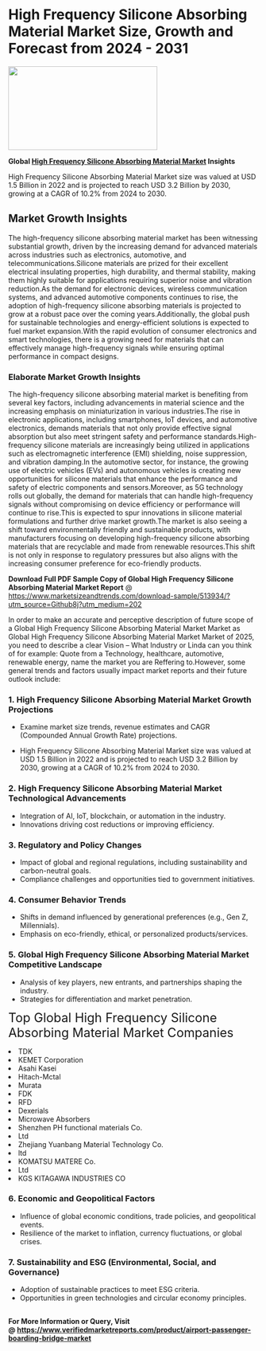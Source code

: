 <H1>High Frequency Silicone Absorbing Material Market Size, Growth and Forecast from 2024 - 2031</H1><img class="aligncenter size-medium wp-image-584254" src="https://thirdeyenews.in/wp-content/uploads/2024/09/Global-Market-Research-300x168.jpeg" alt="" width="300" height="168" /><p><strong>Global&nbsp;<a href="https://www.marketsizeandtrends.com/download-sample/513934/?utm_source=Github8j?utm_medium=202">High Frequency Silicone Absorbing Material Market</a> Insights</strong></p><p>High Frequency Silicone Absorbing Material Market size was valued at USD 1.5 Billion in 2022 and is projected to reach USD 3.2 Billion by 2030, growing at a CAGR of 10.2% from 2024 to 2030.</p><p><h2>Market Growth Insights</h2> The high-frequency silicone absorbing material market has been witnessing substantial growth, driven by the increasing demand for advanced materials across industries such as electronics, automotive, and telecommunications.Silicone materials are prized for their excellent electrical insulating properties, high durability, and thermal stability, making them highly suitable for applications requiring superior noise and vibration reduction.As the demand for electronic devices, wireless communication systems, and advanced automotive components continues to rise, the adoption of high-frequency silicone absorbing materials is projected to grow at a robust pace over the coming years.Additionally, the global push for sustainable technologies and energy-efficient solutions is expected to fuel market expansion.With the rapid evolution of consumer electronics and smart technologies, there is a growing need for materials that can effectively manage high-frequency signals while ensuring optimal performance in compact designs.<h3>Elaborate Market Growth Insights</h3> The high-frequency silicone absorbing material market is benefiting from several key factors, including advancements in material science and the increasing emphasis on miniaturization in various industries.The rise in electronic applications, including smartphones, IoT devices, and automotive electronics, demands materials that not only provide effective signal absorption but also meet stringent safety and performance standards.High-frequency silicone materials are increasingly being utilized in applications such as electromagnetic interference (EMI) shielding, noise suppression, and vibration damping.In the automotive sector, for instance, the growing use of electric vehicles (EVs) and autonomous vehicles is creating new opportunities for silicone materials that enhance the performance and safety of electric components and sensors.Moreover, as 5G technology rolls out globally, the demand for materials that can handle high-frequency signals without compromising on device efficiency or performance will continue to rise.This is expected to spur innovations in silicone material formulations and further drive market growth.The market is also seeing a shift toward environmentally friendly and sustainable products, with manufacturers focusing on developing high-frequency silicone absorbing materials that are recyclable and made from renewable resources.This shift is not only in response to regulatory pressures but also aligns with the increasing consumer preference for eco-friendly products.<p><span class=""><strong>Download Full PDF Sample Copy of Global High Frequency Silicone Absorbing Material Market Report</strong> @ <a href="https://www.marketsizeandtrends.com/download-sample/513934/?utm_source=Github8j?utm_medium=202" target="_blank">https://www.marketsizeandtrends.com/download-sample/513934/?utm_source=Github8j?utm_medium=202</a></span></p><p>In order to make an accurate and perceptive description of future scope of a Global&nbsp;High Frequency Silicone Absorbing Material Market Market as Global&nbsp;High Frequency Silicone Absorbing Material Market Market of 2025, you need to describe a clear Vision &ndash; What Industry or Linda can you think of for example: Quote from a Technology, healthcare, automotive, renewable energy, name the market you are Reffering to.However, some general trends and factors usually impact market reports and their future outlook include:</p><h3>1.&nbsp;<strong>High Frequency Silicone Absorbing Material Market Growth Projections</strong></h3><ul><li>Examine market size trends, revenue estimates and CAGR (Compounded Annual Growth Rate) projections.</li><li><p>High Frequency Silicone Absorbing Material Market size was valued at USD 1.5 Billion in 2022 and is projected to reach USD 3.2 Billion by 2030, growing at a CAGR of 10.2% from 2024 to 2030.</p></li></ul><h3>2.&nbsp;<strong>High Frequency Silicone Absorbing Material Market Technological Advancements</strong></h3><ul><li>Integration of AI, IoT, blockchain, or automation in the industry.</li><li>Innovations driving cost reductions or improving efficiency.</li></ul><h3>3.&nbsp;<strong>Regulatory and Policy Changes</strong></h3><ul><li>Impact of global and regional regulations, including sustainability and carbon-neutral goals.</li><li>Compliance challenges and opportunities tied to government initiatives.</li></ul><h3>4.&nbsp;<strong>Consumer Behavior Trends</strong></h3><ul><li>Shifts in demand influenced by generational preferences (e.g., Gen Z, Millennials).</li><li>Emphasis on eco-friendly, ethical, or personalized products/services.</li></ul><h3>5.&nbsp;<strong>Global High Frequency Silicone Absorbing Material Market Competitive Landscape</strong></h3><ul><li>Analysis of key players, new entrants, and partnerships shaping the industry.</li><li>Strategies for differentiation and market penetration.</li></ul><p data-pm-slice="1 1 []"><span style="color: inherit; font-family: inherit; font-size: 25px;">Top Global High Frequency Silicone Absorbing Material Market Companies</span></p><div class="" data-test-id=""><p><li>TDK</li><li> KEMET Corporation</li><li> Asahi Kasei</li><li> Hitach-Mctal</li><li> Murata</li><li> FDK</li><li> RFD</li><li> Dexerials</li><li> Microwave Absorbers</li><li> Shenzhen PH functional materials Co.</li><li>Ltd</li><li> Zhejiang Yuanbang Material Technology Co.</li><li>ltd</li><li> KOMATSU MATERE Co.</li><li>Ltd</li><li> KGS KITAGAWA INDUSTRIES CO</li></p></div><h3>6.&nbsp;<strong>Economic and Geopolitical Factors</strong></h3><ul><li>Influence of global economic conditions, trade policies, and geopolitical events.</li><li>Resilience of the market to inflation, currency fluctuations, or global crises.</li></ul><h3>7.&nbsp;<strong>Sustainability and ESG (Environmental, Social, and Governance)</strong></h3><ul><li>Adoption of sustainable practices to meet ESG criteria.</li><li>Opportunities in green technologies and circular economy principles.</li></ul><h2><strong style="font-size: 14px;">For More Information or Query, Visit @&nbsp;</strong><a style="background-color: #ffffff; font-size: 14px;" href="https://www.marketsizeandtrends.com/report/high-frequency-silicone-absorbing-material-market/" target="_blank">https://www.verifiedmarketreports.com/product/airport-passenger-boarding-bridge-market</a></h2>